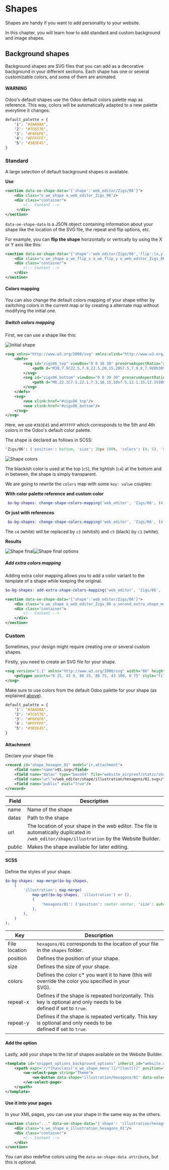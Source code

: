 # Shapes

Shapes are handy if you want to add personality to your website.

In this chapter, you will learn how to add standard and custom background and image shapes.

<a id="website-themes-shapes-bg"></a>

## Background shapes

Background shapes are SVG files that you can add as a decorative background in your different
sections. Each shape has one or several customizable colors, and some of them are animated.

#### WARNING
Odoo's default shapes use the Odoo default colors palette map as reference. This way, colors
will be automatically adapted to a new palette everytime it changes:

```scss
default_palette = {
    '1': '#3AADAA',
    '2': '#7C6576',
    '3': '#F6F6F6',
    '4': '#FFFFFF',
    '5': '#383E45',
}
```

<a id="website-themes-shapes-bg-standard"></a>

### Standard

A large selection of default background shapes is available.

**Use**

```xml
<section data-oe-shape-data="{'shape':'web_editor/Zigs/06'}">
    <div class="o_we_shape o_web_editor_Zigs_06"/>
    <div class="container">
        <!-- Content -->
     </div>
</section>
```

`data-oe-shape-data` is a JSON object containing information about your shape like the location
of the SVG file, the repeat and flip options, etc.

For example, you can **flip the shape** horizontally or vertically by using the X or Y axis like
this:

```xml
<section data-oe-shape-data="{'shape':'web_editor/Zigs/06','flip':[x,y]}">
    <div class="o_we_shape o_we_flip_x o_we_flip_y o_web_editor_Zigs_06"/>
    <div class="container">
        <!-- Content -->
    </div>
</section>
```

<a id="website-themes-shapes-bg-standard-colors"></a>

#### Colors mapping

You can also change the default colors mapping of your shape either by switching colors in the
current map or by creating a alternate map without modifying the initial one.

<a id="website-themes-shapes-bg-standard-colors-switch"></a>

##### Switch colors mapping

First, we can use a shape like this:

![Initial shape](../../../.gitbook/assets/shapes-initial.png)
```xml
<svg xmlns="http://www.w3.org/2000/svg" xmlns:xlink="http://www.w3.org/1999/xlink" preserveAspectRatio="none" width="100%" height="100%">
    <defs>
        <svg id="zigs06_top" viewBox="0 0 30 30" preserveAspectRatio="xMinYMin meet" fill="#383E45" width="100%">
            <path d="M30,7.9C22.5,7.9,22.5,20,15,20S7.5,7.9,0,7.9V0h30V7.9z"/>
        </svg>
        <svg id="zigs06_bottom" viewBox="0 0 30 30" preserveAspectRatio="xMinYMax meet" fill="#FFFFFF" width="100%">
            <path d="M0,22.1C7.5,22.1,7.5,10,15,10s7.5,12.1,15,12.1V30H0V22.1z"/>
        </svg>
    </defs>
    <svg>
        <use xlink:href="#zigs06_top"/>
        <use xlink:href="#zigs06_bottom"/>
    </svg>
</svg>
```

Here, we use `#383E45`  and `#FFFFFF` which corresponds to the 5th and 4th colors in the Odoo's
default color palette.

The shape is declared as follows in SCSS:

```sass
'Zigs/06': ('position': bottom, 'size': 30px 100%, 'colors': (4, 5), 'repeat-x': true),
```

![Shape colors](../../../.gitbook/assets/shapes-bg.jpg)

The blackish color is used at the top (`c5`), the lightish (`c4`) at the bottom and in between,
the shape is simply transparent.

We are going to rewrite the `colors` map with some `key: value` couples:

**With color palette reference and custom color**

```scss
 $o-bg-shapes: change-shape-colors-mapping('web_editor', 'Zigs/06', (4: 3, 5: rgb(187, 27, 152)))
```

**Or just with references**

```scss
 $o-bg-shapes: change-shape-colors-mapping('web_editor', 'Zigs/06', (4: 3, 5: 1));
```

The `c4` (white) will be replaced by `c3` (whitish) and `c5` (black) by `c1` (white).

**Results**

![Shape final](../../../.gitbook/assets/shapes-final.png)![Shape final options](../../../.gitbook/assets/shapes-final-options.png)

<a id="website-themes-shapes-bg-standard-colors-extra"></a>

##### Add extra colors mapping

Adding extra color mapping allows you to add a color variant to the template of a shape while
keeping the original.

```scss
$o-bg-shapes: add-extra-shape-colors-mapping('web_editor', 'Zigs/06', 'second', (4: 3, 5: 1));
```

```xml
<section data-oe-shape-data="{'shape':'web_editor/Zigs/06'}">
    <div class="o_we_shape o_web_editor_Zigs_06 o_second_extra_shape_mapping"/>
    <div class="container">
        <!-- Content -->
    </div>
</section>
```

<a id="website-themes-shapes-bg-custom"></a>

### Custom

Sometimes, your design might require creating one or several custom shapes.

Firstly, you need to create an SVG file for your shape.

```xml
<svg version="1.1" xmlns="http://www.w3.org/2000/svg" width="86" height="100">
    <polygon points="0 25, 43 0, 86 25, 86 75, 43 100, 0 75" style="fill: #3AADAA;"/>
</svg>
```

Make sure to use colors from the default Odoo palette for your shape (as explained [above](#website-themes-shapes-bg)).

```scss
default_palette = {
    '1': '#3AADAA',
    '2': '#7C6576',
    '3': '#F6F6F6',
    '4': '#FFFFFF',
    '5': '#383E45',
}
```

<a id="website-themes-shapes-bg-custom-attachment"></a>

#### Attachment

Declare your shape file.

```xml
<record id="shape_hexagon_01" model="ir.attachment">
    <field name="name">01.svg</field>
    <field name="datas" type="base64" file="website_airproof/static/shapes/hexagons/01.svg"/>
    <field name="url">/web_editor/shape/illustration/hexagons/01.svg</field>
    <field name="public" eval="True"/>
</record>
```

| Field   | Description                                                                                                                                        |
|---------|----------------------------------------------------------------------------------------------------------------------------------------------------|
| name    | Name of the shape                                                                                                                                  |
| datas   | Path to the shape                                                                                                                                  |
| url     | The location of your shape in the web editor. The file is automatically duplicated in<br/>`/web_editor/shape/illustration` by the Website Builder. |
| public  | Makes the shape available for later editing.                                                                                                       |

<a id="website-themes-shapes-bg-custom-scss"></a>

#### SCSS

Define the styles of your shape.

```scss
$o-bg-shapes: map-merge($o-bg-shapes,
    (
        'illustration': map-merge(
            map-get($o-bg-shapes, 'illustration') or (),
            (
                'hexagons/01': ('position': center center, 'size': auto 100%, 'colors': (1), 'repeat-x': true, 'repeat-y': true),
            ),
        ),
    )
);
```

| Key           | Description                                                                                                            |
|---------------|------------------------------------------------------------------------------------------------------------------------|
| File location | `hexagons/01` corresponds to the location of your file in the `shapes` folder.                                         |
| position      | Defines the position of your shape.                                                                                    |
| size          | Defines the size of your shape.                                                                                        |
| colors        | Defines the color c\* you want it to have (this will override the color you specified in your<br/>SVG).                |
| repeat-x      | Defines if the shape is repeated horizontally. This key is optional and only needs to be<br/>defined if set to `true`. |
| repeat-y      | Defines if the shape is repeated vertically. This key is optional and only needs to be<br/>defined if set to `true`.   |

<a id="website-themes-shapes-bg-custom-option"></a>

#### Add the option

Lastly, add your shape to the list of shapes available on the Website Builder.

```xml
<template id="snippet_options_background_options" inherit_id="website.snippet_options_background_options" name="Shapes">
    <xpath expr="//*[hasclass('o_we_shape_menu')]/*[last()]" position="after">
        <we-select-page string="Theme">
            <we-button data-shape="illustration/hexagons/01" data-select-label="Hexagon 01"/>
        </we-select-page>
    </xpath>
</template>
```

<a id="website-themes-shapes-bg-custom-use"></a>

#### Use it into your pages

In your XML pages, you can use your shape in the same way as the others.

```xml
<section class="..." data-oe-shape-data="{'shape': 'illustration/hexagons/01', 'colors': 'c4': '#8595A2', 'c5': 'rgba(0, 255, 0)'}">
    <div class="o_we_shape o_illustration_hexagons_01"/>
    <div class="container">
        <!-- Content -->
    </div>
</section>
```

You can also redefine colors using the `data-oe-shape-data attribute`, but this is optional.
